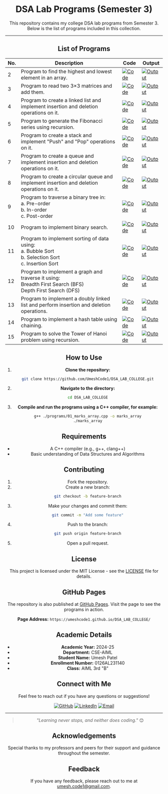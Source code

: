 
<div align="center">

# DSA Lab Programs (Semester 3)

This repository contains my college DSA lab programs from Semester 3. Below is the list of programs included in this collection.

---

## List of Programs

| No. | Description | Code | Output |
| --- | ----------- | ---- | ------ |
| 2   | Program to find the highest and lowest element in an array. | [![Code](https://img.shields.io/badge/Code-007ACC?style=flat-square&logo=visual-studio-code&logoColor=white)](./Program_2/program2.cpp) | [![Output](https://img.shields.io/badge/Output-007ACC?style=flat-square&logo=visual-studio-code&logoColor=white)](./Program_2/output2.png) |
| 3   | Program to read two 3×3 matrices and add them. | [![Code](https://img.shields.io/badge/Code-007ACC?style=flat-square&logo=visual-studio-code&logoColor=white)](./Program_3/program3.cpp) | [![Output](https://img.shields.io/badge/Output-007ACC?style=flat-square&logo=visual-studio-code&logoColor=white)](./Program_3/output3.png) |
| 4   | Program to create a linked list and implement insertion and deletion operations on it. | [![Code](https://img.shields.io/badge/Code-007ACC?style=flat-square&logo=visual-studio-code&logoColor=white)](./Program_4/program4.cpp) | [![Output](https://img.shields.io/badge/Output-007ACC?style=flat-square&logo=visual-studio-code&logoColor=white)](./Program_4/output4.png) |
| 5   | Program to generate the Fibonacci series using recursion. | [![Code](https://img.shields.io/badge/Code-007ACC?style=flat-square&logo=visual-studio-code&logoColor=white)](./Program_5/program5.cpp) | [![Output](https://img.shields.io/badge/Output-007ACC?style=flat-square&logo=visual-studio-code&logoColor=white)](./Program_5/output5.png) |
| 6   | Program to create a stack and implement "Push" and "Pop" operations on it. | [![Code](https://img.shields.io/badge/Code-007ACC?style=flat-square&logo=visual-studio-code&logoColor=white)](./Program_6/program6.cpp) | [![Output](https://img.shields.io/badge/Output-007ACC?style=flat-square&logo=visual-studio-code&logoColor=white)](./Program_6/output6.png) |
| 7   | Program to create a queue and implement insertion and deletion operations on it. | [![Code](https://img.shields.io/badge/Code-007ACC?style=flat-square&logo=visual-studio-code&logoColor=white)](./Program_7/program7.cpp) | [![Output](https://img.shields.io/badge/Output-007ACC?style=flat-square&logo=visual-studio-code&logoColor=white)](./Program_7/output7.png) |
| 8   | Program to create a circular queue and implement insertion and deletion operations on it. | [![Code](https://img.shields.io/badge/Code-007ACC?style=flat-square&logo=visual-studio-code&logoColor=white)](./Program_8/program8.cpp) | [![Output](https://img.shields.io/badge/Output-007ACC?style=flat-square&logo=visual-studio-code&logoColor=white)](./Program_8/output8.png) |
| 9   | Program to traverse a binary tree in:<br> a. Pre-order<br> b. In-order<br> c. Post-order | [![Code](https://img.shields.io/badge/Code-007ACC?style=flat-square&logo=visual-studio-code&logoColor=white)](./Program_9/program9.cpp) | [![Output](https://img.shields.io/badge/Output-007ACC?style=flat-square&logo=visual-studio-code&logoColor=white)](./Program_9/output9.png) |
| 10  | Program to implement binary search. | [![Code](https://img.shields.io/badge/Code-007ACC?style=flat-square&logo=visual-studio-code&logoColor=white)](./Program_10/program10.cpp) | [![Output](https://img.shields.io/badge/Output-007ACC?style=flat-square&logo=visual-studio-code&logoColor=white)](./Program_10/output10.png) |
| 11  | Program to implement sorting of data using:<br> a. Bubble Sort<br> b. Selection Sort<br> c. Insertion Sort | [![Code](https://img.shields.io/badge/Code-007ACC?style=flat-square&logo=visual-studio-code&logoColor=white)](./Program_11/program11.cpp) | [![Output](https://img.shields.io/badge/Output-007ACC?style=flat-square&logo=visual-studio-code&logoColor=white)](./Program_11/output11.png) |
| 12  | Program to implement a graph and traverse it using:<br> Breadth First Search (BFS) <br> Depth First Search (DFS) | [![Code](https://img.shields.io/badge/Code-007ACC?style=flat-square&logo=visual-studio-code&logoColor=white)](./Program_12/program12.cpp) | [![Output](https://img.shields.io/badge/Output-007ACC?style=flat-square&logo=visual-studio-code&logoColor=white)](./Program_12/output12.png) |
| 13  | Program to implement a doubly linked list and perform insertion and deletion operations. | [![Code](https://img.shields.io/badge/Code-007ACC?style=flat-square&logo=visual-studio-code&logoColor=white)](./Program_13/program13.cpp) | [![Output](https://img.shields.io/badge/Output-007ACC?style=flat-square&logo=visual-studio-code&logoColor=white)](./Program_13/output13.png) |
| 14  | Program to implement a hash table using chaining. | [![Code](https://img.shields.io/badge/Code-007ACC?style=flat-square&logo=visual-studio-code&logoColor=white)](./Program_14/program14.cpp) | [![Output](https://img.shields.io/badge/Output-007ACC?style=flat-square&logo=visual-studio-code&logoColor=white)](./Program_14/output14.png) |
| 15  | Program to solve the Tower of Hanoi problem using recursion. | [![Code](https://img.shields.io/badge/Code-007ACC?style=flat-square&logo=visual-studio-code&logoColor=white)](./Program_15/program15.cpp) | [![Output](https://img.shields.io/badge/Output-007ACC?style=flat-square&logo=visual-studio-code&logoColor=white)](./Program_15/output15.png) |





## How to Use

1. **Clone the repository:**
   ```bash
   git clone https://github.com/UmeshCode1/DSA_LAB_COLLEGE.git
   ```

2. **Navigate to the directory:**
   ```bash
   cd DSA_LAB_COLLEGE
   ```

3. **Compile and run the programs using a C++ compiler, for example:**
   ```bash
   g++ ./programs/01_marks_array.cpp -o marks_array
   ./marks_array
   ```

## Requirements

- A C++ compiler (e.g., g++, clang++)
- Basic understanding of Data Structures and Algorithms

## Contributing

1. Fork the repository.
2. Create a new branch:
   ```bash
   git checkout -b feature-branch
   ```
3. Make your changes and commit them:
   ```bash
   git commit -m "Add some feature"
   ```
4. Push to the branch:
   ```bash
   git push origin feature-branch
   ```
5. Open a pull request.

## License

This project is licensed under the MIT License - see the [LICENSE](./LICENSE) file for details.

## GitHub Pages

The repository is also published at [GitHub Pages](https://umeshcode1.github.io/DSA_LAB_COLLEGE/). Visit the page to see the programs in action.

**Page Address:** `https://umeshcode1.github.io/DSA_LAB_COLLEGE/`

## Academic Details

- **Academic Year:** 2024-25
- **Department:** CSE-AIML
- **Student Name:** Umesh Patel
- **Enrollment Number:** 0126AL231140
- **Class:** AIML 3rd "B"

## Connect with Me

Feel free to reach out if you have any questions or suggestions!

[![GitHub](https://img.shields.io/badge/GitHub-181717?style=for-the-badge&logo=github&logoColor=white)](https://github.com/UmeshCode1)
[![LinkedIn](https://img.shields.io/badge/LinkedIn-0A66C2?style=for-the-badge&logo=linkedin&logoColor=white)](https://www.linkedin.com/in/umesh-patel-5647b42a4/)
[![Email](https://img.shields.io/badge/Email-D14836?style=for-the-badge&logo=gmail&logoColor=white)](mailto:umesh.code1@gmail.com)

---

> _"Learning never stops, and neither does coding."_ 😊

## Acknowledgements

Special thanks to my professors and peers for their support and guidance throughout the semester.

## Feedback

If you have any feedback, please reach out to me at [umesh.code1@gmail.com](mailto:umesh.code1@gmail.com).
